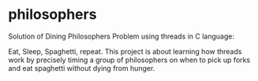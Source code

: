 # philosophers
Solution of Dining Philosophers Problem using threads in C language:

Eat, Sleep, Spaghetti, repeat. This project is about learning how threads work by precisely timing a group of philosophers on when to pick up forks and eat spaghetti without dying from hunger.
